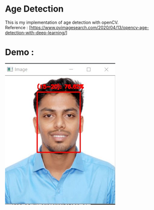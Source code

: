 # Age Detection 

This is my implementation of age detection with openCV.
<br>
Reference : [https://www.pyimagesearch.com/2020/04/13/opencv-age-detection-with-deep-learning/]

# Demo : 
<img src = "https://github.com/UjwalTalele/age-detection/blob/master/demo.jpg">

